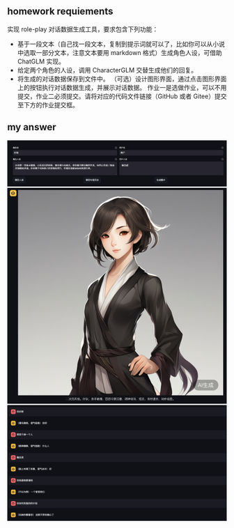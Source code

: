 ## homework requiements
实现 role-play 对话数据生成工具，要求包含下列功能：

- 基于一段文本（自己找一段文本，复制到提示词就可以了，比如你可以从小说中选取一部分文本，注意文本要用 markdown 格式）生成角色人设，可借助 ChatGLM 实现。
- 给定两个角色的人设，调用 CharacterGLM 交替生成他们的回复。
- 将生成的对话数据保存到文件中。
（可选）设计图形界面，通过点击图形界面上的按钮执行对话数据生成，并展示对话数据。
作业一是选做作业，可以不用提交，作业二必须提交。请将对应的代码文件链接（GitHub 或者 Gitee）提交至下方的作业提交框。

## my answer
![alt text](image.png)
![alt text](image-1.png)
![alt text](image-2.png)